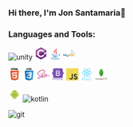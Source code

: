 ### Hi there, I'm Jon Santamaria👋


<h3 align="left">Languages and Tools:</h3>
<!--DESKTOP DEVELOPMENT-->
<p align="left">
    <img src="https://www.vectorlogo.zone/logos/unity3d/unity3d-icon.svg" alt="unity" width="25" height="25"/> 
    <img src="https://raw.githubusercontent.com/devicons/devicon/master/icons/csharp/csharp-original.svg" alt="csharp" width="25" height="25"/> 
    <img src="https://raw.githubusercontent.com/devicons/devicon/master/icons/java/java-original.svg" alt="java" width="25" height="25"/> 
    <img src="https://raw.githubusercontent.com/devicons/devicon/master/icons/mysql/mysql-original-wordmark.svg" alt="mysql" width="25" height="25"/> 
</p>
<!--WEB DEVELOPMENT-->
<p align="left">
    <img src="https://raw.githubusercontent.com/devicons/devicon/master/icons/html5/html5-original-wordmark.svg" alt="html5" width="25" height="25"/> 
    <img src="https://raw.githubusercontent.com/devicons/devicon/master/icons/css3/css3-original-wordmark.svg" alt="css3" width="25" height="25"/> 
    <img src="https://raw.githubusercontent.com/devicons/devicon/master/icons/sass/sass-original.svg" alt="sass" width="25" height="25"/> 
    <img src="https://raw.githubusercontent.com/devicons/devicon/master/icons/bootstrap/bootstrap-plain-wordmark.svg" alt="bootstrap" width="25" height="25"/> 
    <img src="https://raw.githubusercontent.com/devicons/devicon/master/icons/javascript/javascript-original.svg" alt="javascript" width="25" height="25"/> 
    <img src="https://raw.githubusercontent.com/devicons/devicon/master/icons/react/react-original-wordmark.svg" alt="react" width="25" height="25"/> 
    <img src="https://raw.githubusercontent.com/devicons/devicon/master/icons/mongodb/mongodb-original-wordmark.svg" alt="mongodb" width="25" height="25"/> 
</p>
<!--ANDROID DEVELOPMENT-->
<p align="left">
    <img src="https://raw.githubusercontent.com/devicons/devicon/master/icons/android/android-original-wordmark.svg" alt="android" width="25" height="25"/> 
    <img src="https://www.vectorlogo.zone/logos/kotlinlang/kotlinlang-icon.svg" alt="kotlin" width="25" height="25"/> 
</p>
<!--OTHERS-->
<p align="left">
    <img src="https://www.vectorlogo.zone/logos/git-scm/git-scm-icon.svg" alt="git" width="25" height="25"/> 
</p>
<!--
**jonsanta/jonsanta** is a ✨ _special_ ✨ repository because its `README.md` (this file) appears on your GitHub profile.

Here are some ideas to get you started:

- 🔭 I’m currently working on ...
- 🌱 I’m currently learning ...
- 👯 I’m looking to collaborate on ...
- 🤔 I’m looking for help with ...
- 💬 Ask me about ...
- 📫 How to reach me: ...
- 😄 Pronouns: ...
- ⚡ Fun fact: ...
-->
